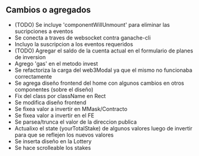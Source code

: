 ## Cambios o agregados

- (TODO) Se incluye 'componentWillUnmount' para eliminar las sucripciones a eventos
- Se conecta a traves de websocket contra ganache-cli
- Incluyo la suscripcion a los eventos requeridos
- (TODO) Agregar el saldo de la cuenta actual en el formulario de planes de inversion
- Agrego 'gas' en el metodo invest
- Se refactoriza la carga del web3Modal ya que el mismo no funcionaba correctamente
- Se agrega diseño frontend del home con algunos cambios en otros componentes (sobre el diseño)
- Fix del class por className en Rect
- Se modifica diseño frontend
- Se fixea valor a invertir en MMask/Contracto
- Se fixea valor a invertir en el FE
- Se parsea/trunca el valor de la direccion publica
- Actualixo el state (yourTotalStake) de algunos valores luego de invertir para que se reflejen los nuevos valores
- Se inserta diseño en la Lottery
- Se hace scrolleable los stakes